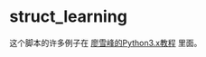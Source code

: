# struct_learning

这个脚本的许多例子在 [廖雪峰的Python3.x教程](https://www.kancloud.cn/smilesb101/python3_x/298874) 里面。  
